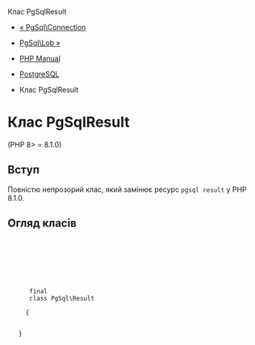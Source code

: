 Клас PgSqlResult

-   [« PgSql\\Connection](class.pgsql-connection.html)
    
-   [PgSql\\Lob »](class.pgsql-lob.html)
    
-   [PHP Manual](index.html)
    
-   [PostgreSQL](book.pgsql.html)
    
-   Клас PgSqlResult
    

# Клас PgSqlResult

(PHP 8> = 8.1.0)

## Вступ

Повністю непрозорий клас, який замінює ресурс `pgsql result` у PHP 8.1.0.

## Огляд класів

```synopsis

     
    

    
    
     
      final
      class PgSql\Result
     
     {
    

   }
```